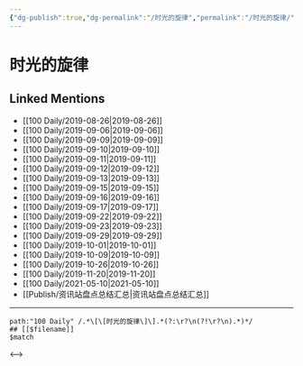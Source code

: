 ```yaml
---
{"dg-publish":true,"dg-permalink":"/时光的旋律","permalink":"/时光的旋律/","created":"2023-03-27T21:34:28.000+08:00","updated":"2023-03-27T21:34:28.000+08:00"}
---
```


# 时光的旋律

## Linked Mentions
- [[100 Daily/2019-08-26\|2019-08-26]]
- [[100 Daily/2019-09-06\|2019-09-06]]
- [[100 Daily/2019-09-09\|2019-09-09]]
- [[100 Daily/2019-09-10\|2019-09-10]]
- [[100 Daily/2019-09-11\|2019-09-11]]
- [[100 Daily/2019-09-12\|2019-09-12]]
- [[100 Daily/2019-09-13\|2019-09-13]]
- [[100 Daily/2019-09-15\|2019-09-15]]
- [[100 Daily/2019-09-16\|2019-09-16]]
- [[100 Daily/2019-09-17\|2019-09-17]]
- [[100 Daily/2019-09-22\|2019-09-22]]
- [[100 Daily/2019-09-23\|2019-09-23]]
- [[100 Daily/2019-09-29\|2019-09-29]]
- [[100 Daily/2019-10-01\|2019-10-01]]
- [[100 Daily/2019-10-09\|2019-10-09]]
- [[100 Daily/2019-10-26\|2019-10-26]]
- [[100 Daily/2019-11-20\|2019-11-20]]
- [[100 Daily/2021-05-10\|2021-05-10]]
- [[Publish/资讯站盘点总结汇总\|资讯站盘点总结汇总]]


---

```expander
path:"100 Daily" /.*\[\[时光的旋律\]\].*(?:\r?\n(?!\r?\n).*)*/
## [[$filename]]
$match
```

<-->